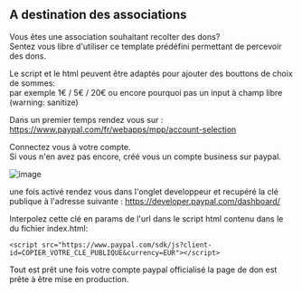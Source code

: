 ## A destination des associations  

Vous êtes une association souhaitant recolter des dons?  
Sentez vous libre d'utiliser ce template prédéfini permettant de percevoir des dons.  

Le script et le html peuvent être adaptés pour ajouter des bouttons de choix de sommes:  
par exemple 1€ / 5€ / 20€ ou encore pourquoi pas un input à champ libre (warning: sanitize)

Dans un premier temps rendez vous sur :
https://www.paypal.com/fr/webapps/mpp/account-selection  

Connectez vous à votre compte.  
Si vous n'en avez pas encore, créé vous un compte business sur paypal.  

![image](https://github.com/AurelienPREVOST/TunnelVenteSimple/assets/102169301/15e07d5c-03fb-42b7-b00a-48c3effc5076)


une fois activé rendez vous dans l'onglet developpeur et recupéré la clé publique à l'adresse suivante :
https://developer.paypal.com/dashboard/

Interpolez cette clé en params de l'url dans le script html contenu dans le <head> du fichier index.html:

```
<script src="https://www.paypal.com/sdk/js?client-id=COPIER_VOTRE_CLE_PUBLIQUE&currency=EUR"></script>
```

Tout est prêt une fois votre compte paypal officialisé la page de don est prête à être mise en production.



